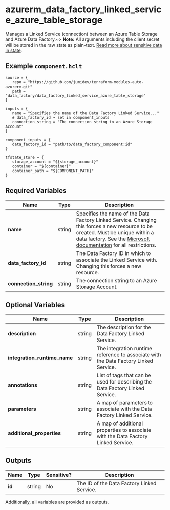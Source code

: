 # azurerm_data_factory_linked_service_azure_table_storage

Manages a Linked Service (connection) between an Azure Table Storage and Azure Data Factory.~> **Note:** All arguments including the client secret will be stored in the raw state as plain-text. [Read more about sensitive data in state](/docs/state/sensitive-data.html).

## Example `component.hclt`

```hcl
source = {
   repo = "https://github.com/jumidev/terraform-modules-auto-azurerm.git"   
   path = "data_factory/data_factory_linked_service_azure_table_storage"   
}

inputs = {
   name = "Specifies the name of the Data Factory Linked Service..."   
   # data_factory_id → set in component_inputs
   connection_string = "The connection string to an Azure Storage Account"   
}

component_inputs = {
   data_factory_id = "path/to/data_factory_component:id"   
}

tfstate_store = {
   storage_account = "${storage_account}"   
   container = "${container}"   
   container_path = "${COMPONENT_PATH}"   
}

```

## Required Variables

| Name | Type |  Description |
| ---- | --------- |  ----------- |
| **name** | string |  Specifies the name of the Data Factory Linked Service. Changing this forces a new resource to be created. Must be unique within a data factory. See the [Microsoft documentation](https://docs.microsoft.com/azure/data-factory/naming-rules) for all restrictions. | 
| **data_factory_id** | string |  The Data Factory ID in which to associate the Linked Service with. Changing this forces a new resource. | 
| **connection_string** | string |  The connection string to an Azure Storage Account. | 

## Optional Variables

| Name | Type |  Description |
| ---- | --------- |  ----------- |
| **description** | string |  The description for the Data Factory Linked Service. | 
| **integration_runtime_name** | string |  The integration runtime reference to associate with the Data Factory Linked Service. | 
| **annotations** | string |  List of tags that can be used for describing the Data Factory Linked Service. | 
| **parameters** | string |  A map of parameters to associate with the Data Factory Linked Service. | 
| **additional_properties** | string |  A map of additional properties to associate with the Data Factory Linked Service. | 



## Outputs

| Name | Type | Sensitive? | Description |
| ---- | ---- | --------- | --------- |
| **id** | string | No  | The ID of the Data Factory Linked Service. | 

Additionally, all variables are provided as outputs.
